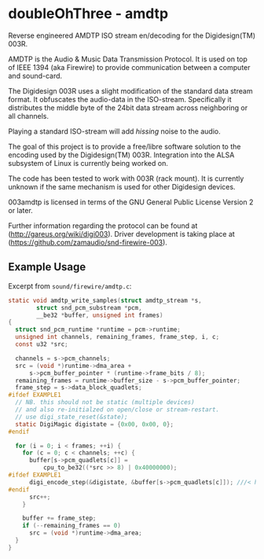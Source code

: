 doubleOhThree - amdtp
=====================

Reverse engineered AMDTP ISO stream en/decoding for the Digidesign(TM) 003R.


AMDTP is the Audio & Music Data Transmission Protocol. It is used on top of
IEEE 1394 (aka Firewire) to provide communication between a computer and sound-card.

The Digidesign 003R uses a slight modification of the standard data stream format.
It obfuscates the audio-data in the ISO-stream. Specifically it distributes the
middle byte of the 24bit data stream across neighboring or all channels.

Playing a standard ISO-stream will add *hissing* noise to the audio.

The goal of this project is to provide a free/libre software solution to the
encoding used by the Digidesign(TM) 003R. Integration into the ALSA subsystem
of Linux is currently being worked on.

The code has been tested to work with 003R (rack mount). It is currently
unknown if the same mechanism is used for other Digidesign devices.

003amdtp is licensed in terms of the GNU General Public License Version 2 or later.


Further information regarding the protocol can be found at (http://gareus.org/wiki/digi003).
Driver development is taking place at (https://github.com/zamaudio/snd-firewire-003).


Example Usage
-------------

Excerpt from `sound/firewire/amdtp.c`:

```c
static void amdtp_write_samples(struct amdtp_stream *s,
        struct snd_pcm_substream *pcm,
        __be32 *buffer, unsigned int frames)
{
  struct snd_pcm_runtime *runtime = pcm->runtime;
  unsigned int channels, remaining_frames, frame_step, i, c;
  const u32 *src;

  channels = s->pcm_channels;
  src = (void *)runtime->dma_area +
      s->pcm_buffer_pointer * (runtime->frame_bits / 8);
  remaining_frames = runtime->buffer_size - s->pcm_buffer_pointer;
  frame_step = s->data_block_quadlets;
#ifdef EXAMPLE1
  // NB. this should not be static (multiple devices)
  // and also re-initialzed on open/close or stream-restart.
  // use digi_state_reset(&state);
  static DigiMagic digistate = {0x00, 0x00, 0};
#endif

  for (i = 0; i < frames; ++i) {
    for (c = 0; c < channels; ++c) {
      buffer[s->pcm_quadlets[c]] =
          cpu_to_be32((*src >> 8) | 0x40000000);
#ifdef EXAMPLE1
      digi_encode_step(&digistate, &buffer[s->pcm_quadlets[c]]); ///< hook to 003amdtp
#endif
      src++;
    }

    buffer += frame_step;
    if (--remaining_frames == 0)
      src = (void *)runtime->dma_area;
  }
}
```
